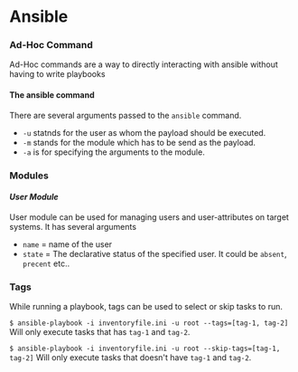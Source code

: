 # Ansible

### Ad-Hoc Command

Ad-Hoc commands are a way to directly interacting with ansible without having to write playbooks

#### The ansible command

There are several arguments passed to the `ansible` command.

- `-u` statnds for the user as whom the payload should be executed.
- `-m` stands for the module which has to be send as the payload.
- `-a` is for specifying the arguments to the module.

### Modules

#### _User Module_

User module can be used for managing users and user-attributes on target systems. It has several arguments

- `name` = name of the user
- `state` = The declarative status of the specified user. It could be `absent`, `precent` etc..

### Tags

While running a playbook, tags can be used to select or skip tasks to run.

`$ ansible-playbook -i inventoryfile.ini -u root --tags=[tag-1, tag-2]` Will only execute tasks that has `tag-1` and `tag-2`.

`$ ansible-playbook -i inventoryfile.ini -u root --skip-tags=[tag-1, tag-2]` Will only execute tasks that doesn't have `tag-1` and `tag-2`.
